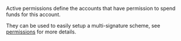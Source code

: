 Active permissions define the accounts that have permission to spend funds for this account.

They can be used to easily setup a multi-signature scheme, see [permissions](accounts/permissions) for more details.